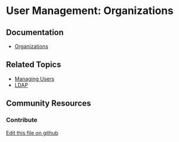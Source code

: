 # User Management: Organizations

## Documentation

* [Organizations](https://portal.liferay.dev/docs/7-2/user/-/knowledge_base/u/organizations)

## Related Topics

* [Managing Users](https://portal.liferay.dev/docs/7-2/user/-/knowledge_base/u/managing-users)
* [LDAP](https://help.liferay.com/hc/en-us/articles/360029031771-LDAP)


## Community Resources


### Contribute

[Edit this file on github](https://github.com/olafk/controlpanel-documentation-docs/blob/master/md/72en/com_liferay_users_admin_web_portlet_UsersAdminPortlet/view-all-organizations.md)
